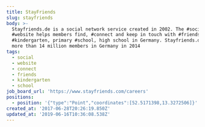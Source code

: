 ```yaml
---
title: StayFriends
slug: stayfriends
body: >-
  Stayfriends.de is a social network service created in 2002. The #social media
  #website helps members find, #connect and keep in touch with #friends from
  #kindergarten, primary #school, high school in Germany. Stayfriends.de had
  more than 14 million members in Germany in 2014
tags:
  - social
  - website
  - connect
  - friends
  - kindergarten
  - school
job_board_url: 'https://www.stayfriends.com/careers'
positions:
  - position: '{"type":"Point","coordinates":[52.5171398,13.3272506]}'
created_at: '2017-06-28T20:26:19.850Z'
updated_at: '2019-06-16T10:36:08.538Z'
---
```


